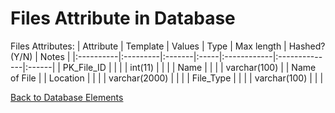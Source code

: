 # Files Attribute in Database #

Files Attributes:
| Attribute | Template | Values | Type |  Max length | Hashed? (Y/N) | Notes |
|:----------|:---------|:-------|:-----|:------------|:--------------|:------|
| PK\_File\_ID |          |        |      | int(11)     |               |       |
| Name      |          |        |      | varchar(100) |               | Name of File |
| Location  |          |        |      | varchar(2000) |               |       |
| File\_Type |          |        |      | varchar(100) |               |       |

[Back to Database Elements](http://code.google.com/p/electronic-mis/wiki/Database_Elements)